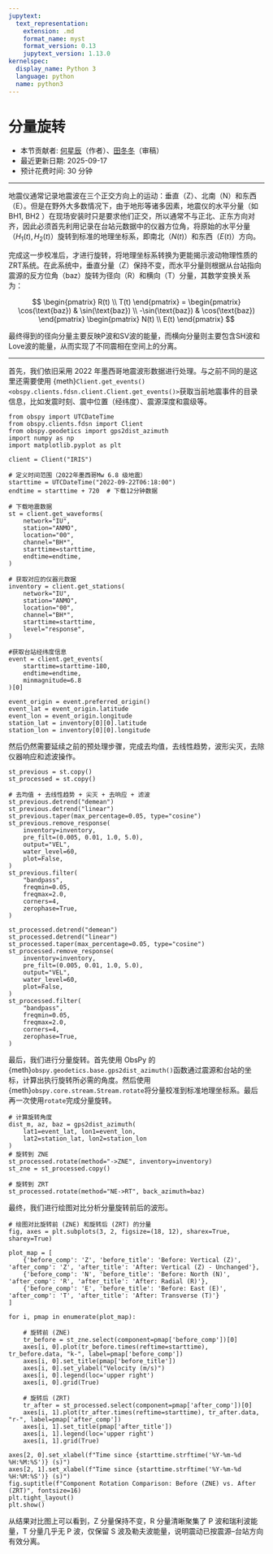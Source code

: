 ```yaml
---
jupytext:
  text_representation:
    extension: .md
    format_name: myst
    format_version: 0.13
    jupytext_version: 1.13.0
kernelspec:
  display_name: Python 3
  language: python
  name: python3
---
```


# 分量旋转

- 本节贡献者: [何星辰](https://github.com/Chuan1937)（作者）、[田冬冬](https://me.seisman.info/)（审稿）
- 最近更新日期: 2025-09-17
- 预计花费时间: 30 分钟

---

地震仪通常记录地震波在三个正交方向上的运动：垂直（Z）、北南（N）和东西（E）。但是在野外大多数情况下，由于地形等诸多因素，地震仪的水平分量（如 BH1, BH2 ）在现场安装时只是要求他们正交，所以通常不与正北、正东方向对齐，因此必须首先利用记录在台站元数据中的仪器方位角，将原始的水平分量（$H_1(t), H_2(t)$）旋转到标准的地理坐标系，即南北（$N(t)$）和东西（$E(t)$）方向。

完成这一步校准后，才进行旋转，将地理坐标系转换为更能揭示波动物理性质的ZRT系统。在此系统中，垂直分量（Z）保持不变，而水平分量则根据从台站指向震源的反方位角（baz）旋转为径向（R）和横向（T）分量，其数学变换关系为：

$$
\begin{pmatrix} R(t) \\ T(t) \end{pmatrix} = \begin{pmatrix} \cos(\text{baz}) & \sin(\text{baz}) \\ -\sin(\text{baz}) & \cos(\text{baz}) \end{pmatrix} \begin{pmatrix} N(t) \\ E(t) \end{pmatrix}
$$ 

最终得到的径向分量主要反映P波和SV波的能量，而横向分量则主要包含SH波和Love波的能量，从而实现了不同震相在空间上的分离。

---

首先，我们依旧采用 2022 年墨西哥地震波形数据进行处理。与之前不同的是这里还需要使用 {meth}`Client.get_events() <obspy.clients.fdsn.client.Client.get_events()>`获取当前地震事件的目录信息，比如发震时刻、震中位置（经纬度）、震源深度和震级等。

```{code-cell} ipython3
from obspy import UTCDateTime
from obspy.clients.fdsn import Client
from obspy.geodetics import gps2dist_azimuth
import numpy as np
import matplotlib.pyplot as plt

client = Client("IRIS") 

# 定义时间范围（2022年墨西哥Mw 6.8 级地震）
starttime = UTCDateTime("2022-09-22T06:18:00")
endtime = starttime + 720  # 下载12分钟数据

# 下载地震数据
st = client.get_waveforms(
    network="IU",
    station="ANMO", 
    location="00", 
    channel="BH*",
    starttime=starttime, 
    endtime=endtime,
)    

# 获取对应的仪器元数据
inventory = client.get_stations(
    network="IU",
    station="ANMO",
    location="00",
    channel="BH*",
    starttime=starttime,
    level="response", 
)

#获取台站经纬度信息
event = client.get_events(
    starttime=starttime-180,
    endtime=endtime,
    minmagnitude=6.8
)[0]

event_origin = event.preferred_origin()
event_lat = event_origin.latitude
event_lon = event_origin.longitude
station_lat = inventory[0][0].latitude
station_lon = inventory[0][0].longitude
```

然后仍然需要延续之前的预处理步骤，完成去均值，去线性趋势，波形尖灭，去除仪器响应和滤波操作。

```{code-cell} ipython3
st_previous = st.copy()
st_processed = st.copy()

# 去均值 + 去线性趋势 + 尖灭 + 去响应 + 滤波
st_previous.detrend("demean")
st_previous.detrend("linear")
st_previous.taper(max_percentage=0.05, type="cosine")  
st_previous.remove_response(
    inventory=inventory,
    pre_filt=(0.005, 0.01, 1.0, 5.0),
    output="VEL",       
    water_level=60,     
    plot=False,          
)
st_previous.filter(
    "bandpass",
    freqmin=0.05,
    freqmax=2.0,
    corners=4,
    zerophase=True,
)

st_processed.detrend("demean")
st_processed.detrend("linear")
st_processed.taper(max_percentage=0.05, type="cosine")  
st_processed.remove_response(
    inventory=inventory,
    pre_filt=(0.005, 0.01, 1.0, 5.0),
    output="VEL",       
    water_level=60,     
    plot=False,          
)
st_processed.filter(
    "bandpass",
    freqmin=0.05,
    freqmax=2.0,
    corners=4,
    zerophase=True,
)
```

最后，我们进行分量旋转。首先使用 ObsPy 的{meth}`obspy.geodetics.base.gps2dist_azimuth()`函数通过震源和台站的坐标，计算出执行旋转所必需的角度。然后使用{meth}`obspy.core.stream.Stream.rotate`将分量校准到标准地理坐标系。最后再一次使用`rotate`完成分量旋转。

```{code-cell} ipython3
# 计算旋转角度
dist_m, az, baz = gps2dist_azimuth(
    lat1=event_lat, lon1=event_lon,
    lat2=station_lat, lon2=station_lon
)
# 旋转到 ZNE 
st_processed.rotate(method="->ZNE", inventory=inventory)
st_zne = st_processed.copy()

# 旋转到 ZRT 
st_processed.rotate(method="NE->RT", back_azimuth=baz)
```

最终，我们进行绘图对比分析分量旋转前后的波形。

```{code-cell} ipython3
# 绘图对比旋转前 (ZNE) 和旋转后 (ZRT) 的分量
fig, axes = plt.subplots(3, 2, figsize=(18, 12), sharex=True, sharey=True)

plot_map = [
    {'before_comp': 'Z', 'before_title': 'Before: Vertical (Z)', 'after_comp': 'Z', 'after_title': 'After: Vertical (Z) - Unchanged'},
    {'before_comp': 'N', 'before_title': 'Before: North (N)',    'after_comp': 'R', 'after_title': 'After: Radial (R)'},
    {'before_comp': 'E', 'before_title': 'Before: East (E)',     'after_comp': 'T', 'after_title': 'After: Transverse (T)'}
]

for i, pmap in enumerate(plot_map):

    # 旋转前 (ZNE)
    tr_before = st_zne.select(component=pmap['before_comp'])[0]
    axes[i, 0].plot(tr_before.times(reftime=starttime), tr_before.data, "k-", label=pmap['before_comp'])
    axes[i, 0].set_title(pmap['before_title'])
    axes[i, 0].set_ylabel("Velocity (m/s)")
    axes[i, 0].legend(loc='upper right')
    axes[i, 0].grid(True)

    # 旋转后 (ZRT) 
    tr_after = st_processed.select(component=pmap['after_comp'])[0]
    axes[i, 1].plot(tr_after.times(reftime=starttime), tr_after.data, "r-", label=pmap['after_comp'])
    axes[i, 1].set_title(pmap['after_title'])
    axes[i, 1].legend(loc='upper right')
    axes[i, 1].grid(True)

axes[2, 0].set_xlabel(f"Time since {starttime.strftime('%Y-%m-%d %H:%M:%S')} (s)")
axes[2, 1].set_xlabel(f"Time since {starttime.strftime('%Y-%m-%d %H:%M:%S')} (s)")
fig.suptitle(f"Component Rotation Comparison: Before (ZNE) vs. After (ZRT)", fontsize=16)
plt.tight_layout()
plt.show()
```
从结果对比图上可以看到，Z 分量保持不变，R 分量清晰聚集了 P 波和瑞利波能量，T 分量几乎无 P 波，仅保留 S 波及勒夫波能量，说明震动已按震源–台站方向有效分离。

